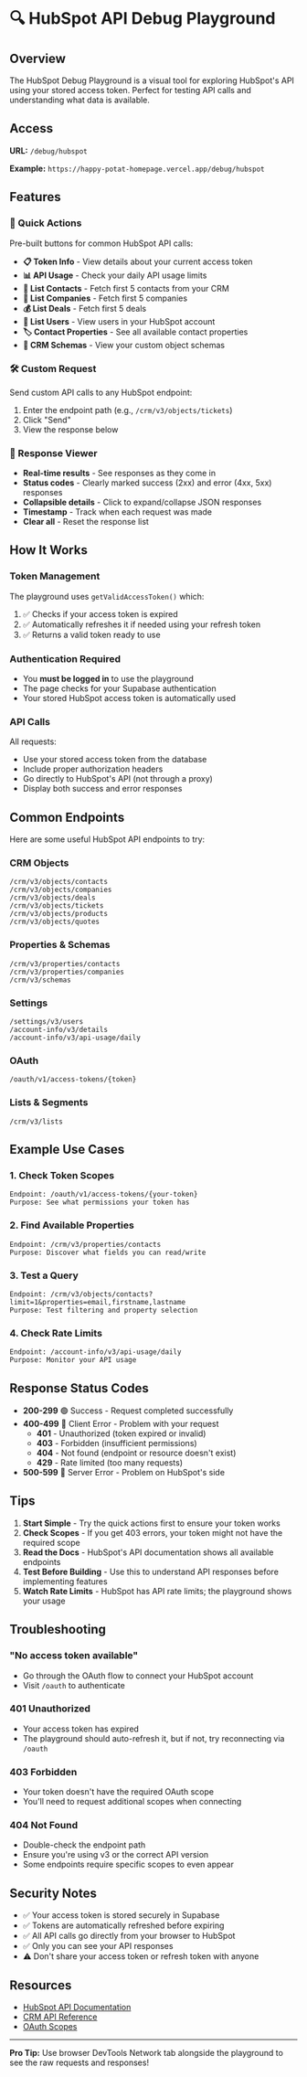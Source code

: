 # 🔍 HubSpot API Debug Playground

## Overview

The HubSpot Debug Playground is a visual tool for exploring HubSpot's API using your stored access token. Perfect for testing API calls and understanding what data is available.

## Access

**URL:** `/debug/hubspot`

**Example:** `https://happy-potat-homepage.vercel.app/debug/hubspot`

## Features

### 🚀 Quick Actions

Pre-built buttons for common HubSpot API calls:

- **📋 Token Info** - View details about your current access token
- **📊 API Usage** - Check your daily API usage limits
- **👥 List Contacts** - Fetch first 5 contacts from your CRM
- **🏢 List Companies** - Fetch first 5 companies
- **💰 List Deals** - Fetch first 5 deals
- **👤 List Users** - View users in your HubSpot account
- **🏷️ Contact Properties** - See all available contact properties
- **📐 CRM Schemas** - View your custom object schemas

### 🛠️ Custom Request

Send custom API calls to any HubSpot endpoint:
1. Enter the endpoint path (e.g., `/crm/v3/objects/tickets`)
2. Click "Send"
3. View the response below

### 📨 Response Viewer

- **Real-time results** - See responses as they come in
- **Status codes** - Clearly marked success (2xx) and error (4xx, 5xx) responses
- **Collapsible details** - Click to expand/collapse JSON responses
- **Timestamp** - Track when each request was made
- **Clear all** - Reset the response list

## How It Works

### Token Management

The playground uses `getValidAccessToken()` which:
1. ✅ Checks if your access token is expired
2. ✅ Automatically refreshes it if needed using your refresh token
3. ✅ Returns a valid token ready to use

### Authentication Required

- You **must be logged in** to use the playground
- The page checks for your Supabase authentication
- Your stored HubSpot access token is automatically used

### API Calls

All requests:
- Use your stored access token from the database
- Include proper authorization headers
- Go directly to HubSpot's API (not through a proxy)
- Display both success and error responses

## Common Endpoints

Here are some useful HubSpot API endpoints to try:

### CRM Objects
```
/crm/v3/objects/contacts
/crm/v3/objects/companies
/crm/v3/objects/deals
/crm/v3/objects/tickets
/crm/v3/objects/products
/crm/v3/objects/quotes
```

### Properties & Schemas
```
/crm/v3/properties/contacts
/crm/v3/properties/companies
/crm/v3/schemas
```

### Settings
```
/settings/v3/users
/account-info/v3/details
/account-info/v3/api-usage/daily
```

### OAuth
```
/oauth/v1/access-tokens/{token}
```

### Lists & Segments
```
/crm/v3/lists
```

## Example Use Cases

### 1. Check Token Scopes
```
Endpoint: /oauth/v1/access-tokens/{your-token}
Purpose: See what permissions your token has
```

### 2. Find Available Properties
```
Endpoint: /crm/v3/properties/contacts
Purpose: Discover what fields you can read/write
```

### 3. Test a Query
```
Endpoint: /crm/v3/objects/contacts?limit=1&properties=email,firstname,lastname
Purpose: Test filtering and property selection
```

### 4. Check Rate Limits
```
Endpoint: /account-info/v3/api-usage/daily
Purpose: Monitor your API usage
```

## Response Status Codes

- **200-299** 🟢 Success - Request completed successfully
- **400-499** 🔴 Client Error - Problem with your request
  - **401** - Unauthorized (token expired or invalid)
  - **403** - Forbidden (insufficient permissions)
  - **404** - Not found (endpoint or resource doesn't exist)
  - **429** - Rate limited (too many requests)
- **500-599** 🔴 Server Error - Problem on HubSpot's side

## Tips

1. **Start Simple** - Try the quick actions first to ensure your token works
2. **Check Scopes** - If you get 403 errors, your token might not have the required scope
3. **Read the Docs** - HubSpot's API documentation shows all available endpoints
4. **Test Before Building** - Use this to understand API responses before implementing features
5. **Watch Rate Limits** - HubSpot has API rate limits; the playground shows your usage

## Troubleshooting

### "No access token available"
- Go through the OAuth flow to connect your HubSpot account
- Visit `/oauth` to authenticate

### 401 Unauthorized
- Your access token has expired
- The playground should auto-refresh it, but if not, try reconnecting via `/oauth`

### 403 Forbidden
- Your token doesn't have the required OAuth scope
- You'll need to request additional scopes when connecting

### 404 Not Found
- Double-check the endpoint path
- Ensure you're using v3 or the correct API version
- Some endpoints require specific scopes to even appear

## Security Notes

- ✅ Your access token is stored securely in Supabase
- ✅ Tokens are automatically refreshed before expiring
- ✅ All API calls go directly from your browser to HubSpot
- ✅ Only you can see your API responses
- ⚠️ Don't share your access token or refresh token with anyone

## Resources

- [HubSpot API Documentation](https://developers.hubspot.com/docs/api/overview)
- [CRM API Reference](https://developers.hubspot.com/docs/api/crm/understanding-the-crm)
- [OAuth Scopes](https://developers.hubspot.com/docs/api/working-with-oauth)

---

**Pro Tip:** Use browser DevTools Network tab alongside the playground to see the raw requests and responses!

